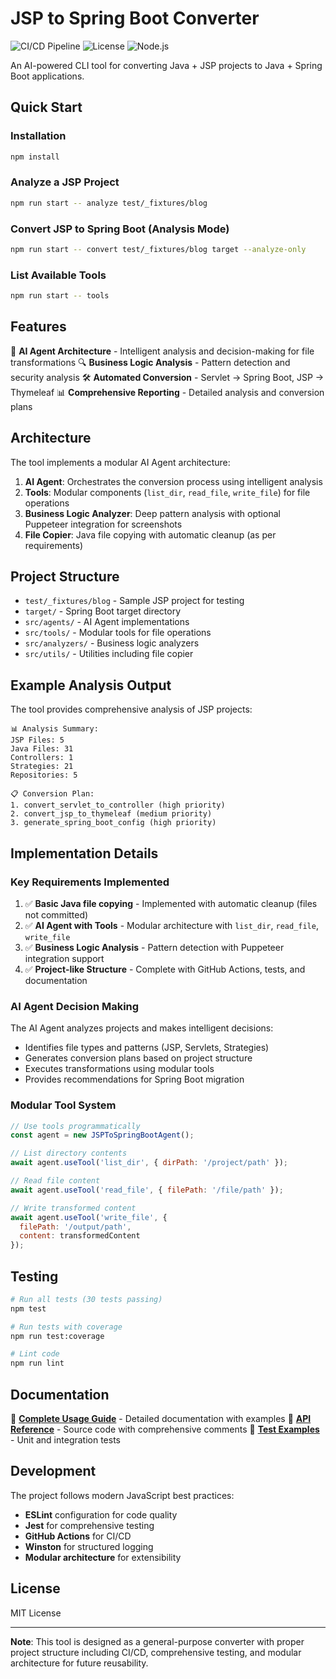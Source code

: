 # JSP to Spring Boot Converter

![CI/CD Pipeline](https://github.com/aise-workshop/jsp/workflows/CI/CD%20Pipeline/badge.svg)
![License](https://img.shields.io/badge/license-MIT-blue.svg)
![Node.js](https://img.shields.io/badge/node-%3E%3D14.0.0-brightgreen.svg)

An AI-powered CLI tool for converting Java + JSP projects to Java + Spring Boot applications.

## Quick Start

### Installation
```bash
npm install
```

### Analyze a JSP Project
```bash
npm run start -- analyze test/_fixtures/blog
```

### Convert JSP to Spring Boot (Analysis Mode)
```bash
npm run start -- convert test/_fixtures/blog target --analyze-only
```

### List Available Tools
```bash
npm run start -- tools
```

## Features

🤖 **AI Agent Architecture** - Intelligent analysis and decision-making for file transformations
🔍 **Business Logic Analysis** - Pattern detection and security analysis
🛠 **Automated Conversion** - Servlet → Spring Boot, JSP → Thymeleaf
📊 **Comprehensive Reporting** - Detailed analysis and conversion plans

## Architecture

The tool implements a modular AI Agent architecture:

1. **AI Agent**: Orchestrates the conversion process using intelligent analysis
2. **Tools**: Modular components (`list_dir`, `read_file`, `write_file`) for file operations
3. **Business Logic Analyzer**: Deep pattern analysis with optional Puppeteer integration for screenshots
4. **File Copier**: Java file copying with automatic cleanup (as per requirements)

## Project Structure

- `test/_fixtures/blog` - Sample JSP project for testing
- `target/` - Spring Boot target directory
- `src/agents/` - AI Agent implementations
- `src/tools/` - Modular tools for file operations
- `src/analyzers/` - Business logic analyzers
- `src/utils/` - Utilities including file copier

## Example Analysis Output

The tool provides comprehensive analysis of JSP projects:

```
📊 Analysis Summary:
JSP Files: 5
Java Files: 31
Controllers: 1
Strategies: 21
Repositories: 5

📋 Conversion Plan:
1. convert_servlet_to_controller (high priority)
2. convert_jsp_to_thymeleaf (medium priority)
3. generate_spring_boot_config (high priority)
```

## Implementation Details

### Key Requirements Implemented

1. ✅ **Basic Java file copying** - Implemented with automatic cleanup (files not committed)
2. ✅ **AI Agent with Tools** - Modular architecture with `list_dir`, `read_file`, `write_file`
3. ✅ **Business Logic Analysis** - Pattern detection with Puppeteer integration support
4. ✅ **Project-like Structure** - Complete with GitHub Actions, tests, and documentation

### AI Agent Decision Making

The AI Agent analyzes projects and makes intelligent decisions:
- Identifies file types and patterns (JSP, Servlets, Strategies)
- Generates conversion plans based on project structure
- Executes transformations using modular tools
- Provides recommendations for Spring Boot migration

### Modular Tool System

```javascript
// Use tools programmatically
const agent = new JSPToSpringBootAgent();

// List directory contents
await agent.useTool('list_dir', { dirPath: '/project/path' });

// Read file content
await agent.useTool('read_file', { filePath: '/file/path' });

// Write transformed content
await agent.useTool('write_file', { 
  filePath: '/output/path', 
  content: transformedContent 
});
```

## Testing

```bash
# Run all tests (30 tests passing)
npm test

# Run tests with coverage
npm run test:coverage

# Lint code
npm run lint
```

## Documentation

📖 **[Complete Usage Guide](USAGE.md)** - Detailed documentation with examples
🔧 **[API Reference](src/)** - Source code with comprehensive comments
🧪 **[Test Examples](tests/)** - Unit and integration tests

## Development

The project follows modern JavaScript best practices:
- **ESLint** configuration for code quality
- **Jest** for comprehensive testing
- **GitHub Actions** for CI/CD
- **Winston** for structured logging
- **Modular architecture** for extensibility

## License

MIT License

---

**Note**: This tool is designed as a general-purpose converter with proper project structure including CI/CD, comprehensive testing, and modular architecture for future reusability.
